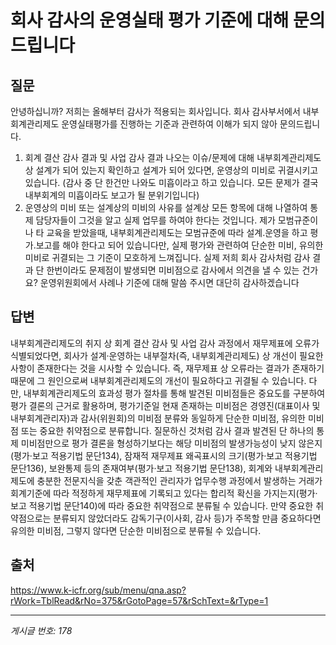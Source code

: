 # 회사 감사의 운영실태 평가 기준에 대해 문의드립니다

## 질문
안녕하십니까? 저희는 올해부터 감사가 적용되는 회사입니다.
회사 감사부서에서 내부회계관리제도 운영실태평가를 진행하는 기준과 관련하여 이해가 되지 않아 문의드립니다.
1. 회계 결산 감사 결과 및 사업 감사 결과 나오는 이슈/문제에 대해 내부회계관리제도 상 설계가 되어 있는지 확인하고
설계가 되어 있다면, 운영상의 미비로 귀결시키고 있습니다.
(감사 중 단 한건만 나와도 미흡이라고 하고 있습니다. 모든 문제가 결국 내부회계의 미흡이라도 보고가 될 분위기입니다)
2. 운영상의 미비 또는 설계상의 미비의 사유를
설계상 모든 항목에 대해 나열하여 통제 담당자들이 그것을 알고 실제 업무를 하여야 한다는 것입니다.
제가 모범규준이나 타 교육을 받았을때, 내부회계관리제도는 모범규준에 따라 설계.운영을 하고 평가.보고를 해야 한다고 되어 있습니다만,
실제 평가와 관련하여 단순한 미비, 유의한 미비로 귀결되는 그 기준이 모호하게 느껴집니다.
실제 저희 회사 감사처럼 감사 결과 단 한번이라도 문제점이 발생되면 미비점으로 감사에서 의견을 낼 수 있는 건가요?
운영위원회에서 사례나 기준에 대해 말씀 주시면 대단히 감사하겠습니다

## 답변
내부회계관리제도의 취지 상 회계 결산 감사 및 사업 감사 과정에서 재무제표에 오류가 식별되었다면, 회사가 설계·운영하는 내부절차(즉, 내부회계관리제도) 상 개선이 필요한 사항이 존재한다는 것을 시사할 수 있습니다. 즉, 재무제표 상 오류라는 결과가 존재하기 때문에 그 원인으로써 내부회계관리제도의 개선이 필요하다고 귀결될 수 있습니다.
다만, 내부회계관리제도의 효과성 평가 절차를 통해 발견된 미비점들은 중요도를 구분하여 평가 결론의 근거로 활용하며, 평가기준일 현재 존재하는 미비점은 경영진(대표이사 및 내부회계관리자)과 감사(위원회)의 미비점 분류와 동일하게 단순한 미비점, 유의한 미비점 또는 중요한 취약점으로 분류합니다.
질문하신 것처럼 감사 결과 발견된 단 하나의 통제 미비점만으로 평가 결론을 형성하기보다는 해당 미비점의 발생가능성이 낮지 않은지(평가·보고 적용기법 문단134), 잠재적 재무제표 왜곡표시의 크기(평가·보고 적용기법 문단136), 보완통제 등의 존재여부(평가·보고 적용기법 문단138), 회계와 내부회계관리제도에 충분한 전문지식을 갖춘 객관적인 관리자가 업무수행 과정에서 발생하는 거래가 회계기준에 따라 적정하게 재무제표에 기록되고 있다는 합리적 확신을 가지는지(평가·보고 적용기법 문단140)에 따라 중요한 취약점으로 분류될 수 있습니다.
만약 중요한 취약점으로는 분류되지 않았더라도 감독기구(이사회, 감사 등)가 주목할 만큼 중요하다면 유의한 미비점, 그렇지 않다면 단순한 미비점으로 분류될 수 있습니다.

## 출처
https://www.k-icfr.org/sub/menu/qna.asp?rWork=TblRead&rNo=375&rGotoPage=57&rSchText=&rType=1

---
*게시글 번호: 178*
